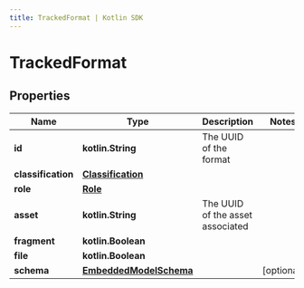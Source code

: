 ```yaml
---
title: TrackedFormat | Kotlin SDK
---
```




# TrackedFormat

## Properties
Name | Type | Description | Notes
------------ | ------------- | ------------- | -------------
**id** | **kotlin.String** | The UUID of the format | 
**classification** | [**Classification**](Classification) |  | 
**role** | [**Role**](Role) |  | 
**asset** | **kotlin.String** | The UUID of the asset associated | 
**fragment** | **kotlin.Boolean** |  | 
**file** | **kotlin.Boolean** |  | 
**schema** | [**EmbeddedModelSchema**](EmbeddedModelSchema) |  |  [optional]




